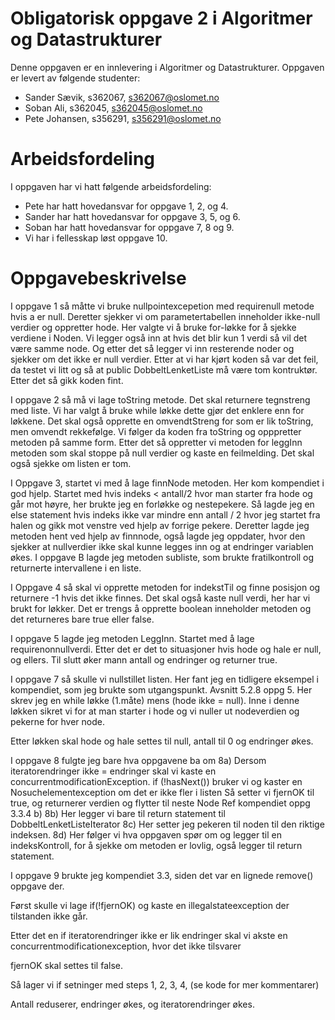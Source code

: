 # Obligatorisk oppgave 2 i Algoritmer og Datastrukturer

Denne oppgaven er en innlevering i Algoritmer og Datastrukturer. 
Oppgaven er levert av følgende studenter:
* Sander Sævik, s362067, s362067@oslomet.no
* Soban Ali, s362045, s362045@oslomet.no
* Pete Johansen, s356291, s356291@oslomet.no

# Arbeidsfordeling

I oppgaven har vi hatt følgende arbeidsfordeling:
* Pete har hatt hovedansvar for oppgave 1, 2, og 4. 
* Sander har hatt hovedansvar for oppgave 3, 5, og 6. 
* Soban har hatt hovedansvar for oppgave 7, 8 og 9. 
* Vi har i fellesskap løst oppgave 10. 

# Oppgavebeskrivelse

I oppgave 1 så måtte vi bruke nullpointexcepetion med requirenull metode hvis a er null. Deretter sjekker vi om 
parametertabellen inneholder ikke-null verdier og oppretter hode. 
Her valgte vi å bruke for-løkke for å sjekke verdiene i Noden. 
Vi legger også inn at hvis det blir kun 1 verdi så vil det være samme node. Og etter det så legger vi inn resterende
noder og sjekker om det ikke er null verdier. Etter at vi har kjørt koden så var det feil, da testet vi litt og så at
public DobbeltLenketListe må være tom kontruktør. Etter det så gikk koden fint. 

I oppgave 2 så må vi lage toString metode. Det skal returnere tegnstreng med liste. Vi har valgt å bruke while løkke
dette gjør det enklere enn for løkkene. Det skal også opprette en omvendtStreng for som er lik toString, men omvendt rekkefølge.
Vi følger da koden fra toString og opppretter metoden på samme form. Etter det så oppretter vi metoden for leggInn metoden
som skal stoppe på null verdier og kaste en feilmelding. Det skal også sjekke om listen er tom.

I Oppgave 3, startet vi med å lage finnNode metoden. Her kom kompendiet i god hjelp. Startet med hvis indeks < antall/2 hvor man starter fra hode og går mot høyre, her brukte jeg en forløkke og nestepekere. Så lagde jeg en else statement hvis indeks ikke var mindre enn antall / 2 hvor jeg startet fra halen og gikk mot venstre ved hjelp av forrige pekere. Deretter lagde jeg metoden hent ved hjelp av finnnode, også lagde jeg oppdater, hvor den sjekker at nullverdier ikke skal kunne legges inn og at endringer variablen økes. I oppgave B lagde jeg metoden subliste, som brukte fratilkontroll og returnerte intervallene i en liste. 

I Oppgave 4 så skal vi opprette metoden for indekstTil og finne posisjon og returnere -1 hvis det ikke finnes. 
Det skal også kaste null verdi, her har vi brukt for løkker. Det er trengs å opprette boolean inneholder metoden
og det returneres bare true eller false. 

I oppgave 5 lagde jeg metoden LeggInn. Startet med å lage requirenonnullverdi. Etter det er det to situasjoner hvis hode og hale er null, og ellers. Til slutt øker mann antall og endringer og returner true.


I oppgave 7 så skulle vi nullstillet listen. Her fant jeg en tidligere eksempel i kompendiet, som jeg brukte som utgangspunkt. Avsnitt 5.2.8 oppg 5. Her skrev jeg en while løkke (1.måte) mens (hode ikke = null). Inne i denne løkken sikret vi for at man starter i hode og vi nuller ut nodeverdien og pekerne for hver node.

Etter løkken skal hode og hale settes til null, antall til 0 og endringer økes. 

I oppgave 8 fulgte jeg bare hva oppgavene ba om
8a) Dersom iteratorendringer ikke = endringer skal vi kaste en concurrentmodificationException.
if (!hasNext()) bruker vi og kaster en Nosuchelementexception om det er ikke fler i listen 
Så setter vi fjernOK til true, og returnerer verdien og flytter til neste Node 
Ref kompendiet oppg 3.3.4 b)
8b) Her legger vi bare til return statement til DobbeltLenketListeIterator
8c) Her setter jeg pekeren til noden til den riktige indeksen.
8d) Her følger vi hva oppgaven spør om og legger til en indeksKontroll, for å sjekke om metoden er lovlig, også legger til return statement.

I oppgave 9 brukte jeg kompendiet 3.3, siden det var en lignede remove() oppgave der.

Først skulle vi lage if(!fjernOK) og kaste en illegalstateexception der tilstanden ikke går.

Etter det en if iteratorendringer ikke er lik endringer skal vi akste en concurrentmodificationexception, hvor det ikke tilsvarer

fjernOK skal settes til false. 

Så lager vi if setninger med steps 1, 2, 3, 4, (se kode for mer kommentarer)

Antall reduserer, endringer økes, og iteratorendringer økes.
